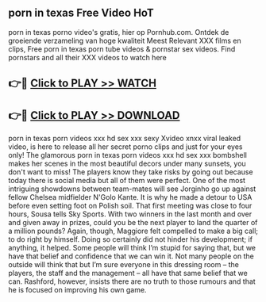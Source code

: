 ## porn in texas Free Video HoT 

porn in texas porno video's gratis, hier op Pornhub.com. Ontdek de groeiende verzameling van hoge kwaliteit Meest Relevant XXX films en clips,
Free porn in texas porn tube videos & pornstar sex videos. Find pornstars and all their XXX videos to watch here


## 👉🔴 [Click to PLAY >> WATCH](http://us.freeplayer.one?title=porn_in_texas&ref=16D)

## 👉🔴 [Click to PLAY >> DOWNLOAD](http://us.freeplayer.one?title=porn_in_texas&ref=16D)


porn in texas porn videos xxx hd sex xxx sexy Xvideo xnxx viral leaked video, is here to release all her secret porno clips and just for your eyes only! The glamorous porn in texas porn videos xxx hd sex xxx bombshell makes her scenes in the most beautiful decors under many sunsets, you don't want to miss! The players know they take risks by going out because today there is social media but all of them were perfect. One of the most intriguing showdowns between team-mates will see Jorginho go up against fellow Chelsea midfielder N'Golo Kante. It is why he made a detour to USA before even setting foot on Polish soil. That first meeting was close to four hours, Sousa tells Sky Sports. With two winners in the last month and over and given away in prizes, could you be the next player to land the quarter of a million pounds? Again, though, Maggiore felt compelled to make a big call; to do right by himself. Doing so certainly did not hinder his development; if anything, it helped. Some people will think I’m stupid for saying that, but we have that belief and confidence that we can win it. Not many people on the outside will think that but I’m sure everyone in this dressing room – the players, the staff and the management – all have that same belief that we can. Rashford, however, insists there are no truth to those rumours and that he is focused on improving his own game.